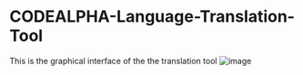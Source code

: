 # CODEALPHA-Language-Translation-Tool
This is the graphical interface of the the translation tool 
![image](https://github.com/user-attachments/assets/1c32179d-b13c-4ef7-b6f5-b40e89e8293a)
